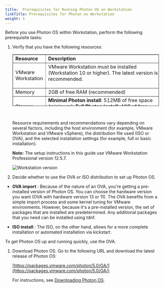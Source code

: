 ```yaml
---
title:  Prerequisites for Running Photon OS on Workstation
linkTitle: Prerequisites for Photon on Workstation
weight: 1
---
```


Before you use Photon OS within Workstation, perform the following prerequisite tasks:

1. Verify that you have the following resources:

	<table style="height: 170px;" border="1" width="auto" cellspacing="0" cellpadding="10">
	<tbody>
	<tr>
	<td><b>Resource</b></td>
	<td><b>Description</b></td>
	</tr>
	<tr>
	<td> VMware Workstation</td>
	<td>VMware Workstation must be installed (Workstation 10 or higher). The latest version is recommended.</p></td>
	</tr>
	<tr>
	<td>Memory</td>
	<td> 2GB of free RAM (recommended) </td>
	</tr>
	<tr>
	<td>Storage</td>
	<td><b>Minimal Photon install</b>: 512MB of free space (minimum); <b>Full Photon install</b>: 4GB of free space (minimum); 8GB is recommended.</td>
	</tr>
	<tr>
	<td>Distribution File</td>
	<td>Photon OS ISO or OVA file downloaded from VMware (<a href="https://packages.vmware.com/photon/5.0/GA/">https://packages.vmware.com/photon/5.0/GA/</a>).</td>
	</tr>
	</tbody>
	</table>
	</br>


	Resource requirements and recommendations vary depending on several factors, including the host environment (for example, VMware Workstation and VMware vSphere), the distribution file used (ISO or OVA), and the selected installation settings (for example, full or basic installation).

	**Note:**  The setup instructions in this guide use VMware Workstation Professional version 12.5.7.

	![Workstation version](/docs/installation-guide/images/ws_version.png)

1. Decide whether to use the OVA or ISO distribution to set up Photon OS.

  - **OVA import** : Because of the nature of an OVA, you're getting a pre-installed version of Photon OS. You can choose the hardware version you want (OVA with hardware version 13 or 11). The OVA benefits from a simple import process and some kernel tuning for VMware environments. However, because it's a pre-installed version, the set of packages that are installed are predetermined. Any additional packages that you need can be installed using tdnf.

  - **ISO install** : The ISO, on the other hand, allows for a more complete installation or automated installation via kickstart.

To get Photon OS up and running quickly, use the OVA.
    
1. Download Photon OS. Go to the following URL and download the latest release of Photon OS:

    [https://packages.vmware.com/photon/5.0/GA/](https://packages.vmware.com/photon/5.0/GA/)
    
    For instructions, see [Downloading Photon OS](/docs/installation-guide/downloading-photon/).
